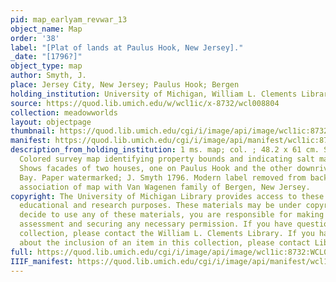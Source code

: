 ```yaml
---
pid: map_earlyam_revwar_13
object_name: Map
order: '38'
label: "[Plat of lands at Paulus Hook, New Jersey]."
_date: "[1796?]"
object_type: map
author: Smyth, J.
place: Jersey City, New Jersey; Paulus Hook; Bergen
holding_institution: University of Michigan, William L. Clements Library
source: https://quod.lib.umich.edu/w/wcl1ic/x-8732/wcl008804
collection: meadowworlds
layout: objectpage
thumbnail: https://quod.lib.umich.edu/cgi/i/image/api/image/wcl1ic:8732:WCL008804/full/250,/0/default.jpg
manifest: https://quod.lib.umich.edu/cgi/i/image/api/manifest/wcl1ic:8732:WCL008804
description_from_holding_institution: 1 ms. map; col. ; 48.2 x 61 cm. Scale 1 to 3,168.
  Colored survey map identifying property bounds and indicating salt marshes by color.
  Shows facades of two houses, one on Paulus Hook and the other downriver on New York
  Bay. Paper watermarked; J. Smyth 1796. Modern label removed from back of frame suggests
  association of map with Van Wagenen family of Bergen, New Jersey.
copyright: The University of Michigan Library provides access to these materials for
  educational and research purposes. These materials may be under copyright. If you
  decide to use any of these materials, you are responsible for making your own legal
  assessment and securing any necessary permission. If you have questions about the
  collection, please contact the William L. Clements Library. If you have concerns
  about the inclusion of an item in this collection, please contact Library IT.
full: https://quod.lib.umich.edu/cgi/i/image/api/image/wcl1ic:8732:WCL008804/full/full/0/default.jpg
IIIF_manifest: https://quod.lib.umich.edu/cgi/i/image/api/manifest/wcl1ic:8732:WCL008804
---
```

